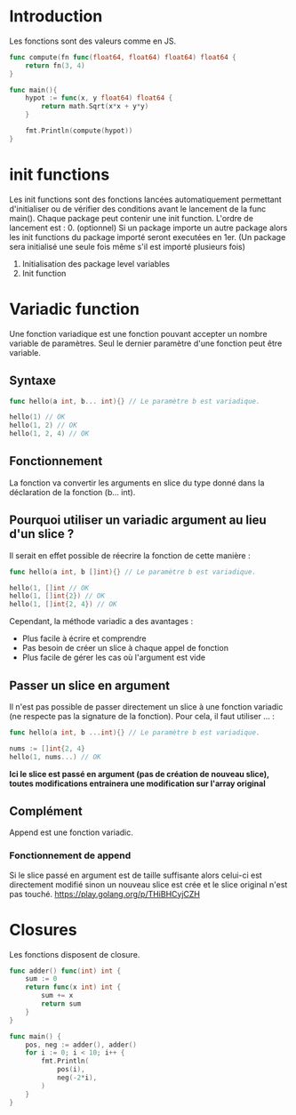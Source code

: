 # Introduction

Les fonctions sont des valeurs comme en JS.

```go
func compute(fn func(float64, float64) float64) float64 {
    return fn(3, 4)
}

func main(){
    hypot := func(x, y float64) float64 {
        return math.Sqrt(x*x + y*y)
    }

    fmt.Println(compute(hypot))
}
```

# init functions

Les init functions sont des fonctions lancées automatiquement permettant d'initialiser ou de vérifier des conditions avant le lancement de la func main().
Chaque package peut contenir une init function.
L'ordre de lancement est :
0. (optionnel) Si un package importe un autre package alors les init functions du package importé seront executées en 1er. (Un package sera initialisé une seule fois même s'il est importé plusieurs fois)
1. Initialisation des package level variables
2. Init function

# Variadic function

Une fonction variadique est une fonction pouvant accepter un nombre variable de paramètres.
Seul le dernier paramètre d'une fonction peut être variable.

## Syntaxe 
```go
func hello(a int, b... int){} // Le paramètre b est variadique.

hello(1) // OK
hello(1, 2) // OK
hello(1, 2, 4) // OK
```
## Fonctionnement
La fonction va convertir les arguments en slice du type donné dans la déclaration de la fonction (b... int).
## Pourquoi utiliser un variadic argument au lieu d'un slice ?
Il serait en effet possible de réecrire la fonction de cette manière :
```go
func hello(a int, b []int){} // Le paramètre b est variadique.

hello(1, []int // OK
hello(1, []int{2}) // OK
hello(1, []int{2, 4}) // OK
```

Cependant, la méthode variadic a des avantages :
- Plus facile à écrire et comprendre
- Pas besoin de créer un slice à chaque appel de fonction
- Plus facile de gérer les cas où l'argument est vide

## Passer un slice en argument
Il n'est pas possible de passer directement un slice à une fonction variadic (ne respecte pas la signature de la fonction). 
Pour cela, il faut utiliser ... : 
```go
func hello(a int, b ...int){} // Le paramètre b est variadique.

nums := []int{2, 4}
hello(1, nums...) // OK
```

**Ici le slice est passé en argument (pas de création de nouveau slice), toutes modifications entrainera une modification sur l'array original**

## Complément
Append est une fonction variadic.
### Fonctionnement de append
Si le slice passé en argument est de taille suffisante alors celui-ci est directement modifié sinon un nouveau slice est crée et le slice original n'est pas touché.
https://play.golang.org/p/THiBHCyjCZH
# Closures

Les fonctions disposent de closure.

```go
func adder() func(int) int {
	sum := 0
	return func(x int) int {
		sum += x
		return sum
	}
}

func main() {
	pos, neg := adder(), adder()
	for i := 0; i < 10; i++ {
		fmt.Println(
			pos(i),
			neg(-2*i),
		)
	}
}
```
